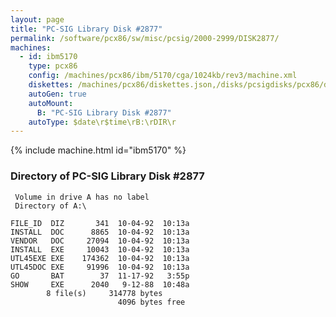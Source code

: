 ```yaml
---
layout: page
title: "PC-SIG Library Disk #2877"
permalink: /software/pcx86/sw/misc/pcsig/2000-2999/DISK2877/
machines:
  - id: ibm5170
    type: pcx86
    config: /machines/pcx86/ibm/5170/cga/1024kb/rev3/machine.xml
    diskettes: /machines/pcx86/diskettes.json,/disks/pcsigdisks/pcx86/diskettes.json
    autoGen: true
    autoMount:
      B: "PC-SIG Library Disk #2877"
    autoType: $date\r$time\rB:\rDIR\r
---
```


{% include machine.html id="ibm5170" %}

### Directory of PC-SIG Library Disk #2877

     Volume in drive A has no label
     Directory of A:\

    FILE_ID  DIZ       341  10-04-92  10:13a
    INSTALL  DOC      8865  10-04-92  10:13a
    VENDOR   DOC     27094  10-04-92  10:13a
    INSTALL  EXE     10043  10-04-92  10:13a
    UTL45EXE EXE    174362  10-04-92  10:13a
    UTL45DOC EXE     91996  10-04-92  10:13a
    GO       BAT        37  11-17-92   3:55p
    SHOW     EXE      2040   9-12-88  10:48a
            8 file(s)     314778 bytes
                            4096 bytes free
